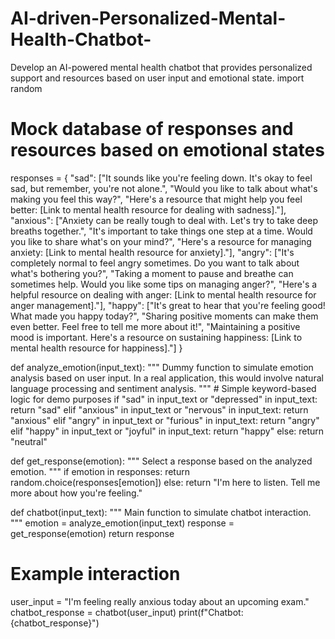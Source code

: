 # AI-driven-Personalized-Mental-Health-Chatbot-
Develop an AI-powered mental health chatbot that provides personalized support and resources based on user input and emotional state.
import random

# Mock database of responses and resources based on emotional states
responses = {
    "sad": ["It sounds like you're feeling down. It's okay to feel sad, but remember, you're not alone.",
            "Would you like to talk about what's making you feel this way?",
            "Here's a resource that might help you feel better: [Link to mental health resource for dealing with sadness]."],
    "anxious": ["Anxiety can be really tough to deal with. Let's try to take deep breaths together.",
                "It's important to take things one step at a time. Would you like to share what's on your mind?",
                "Here's a resource for managing anxiety: [Link to mental health resource for anxiety]."],
    "angry": ["It's completely normal to feel angry sometimes. Do you want to talk about what's bothering you?",
              "Taking a moment to pause and breathe can sometimes help. Would you like some tips on managing anger?",
              "Here's a helpful resource on dealing with anger: [Link to mental health resource for anger management]."],
    "happy": ["It's great to hear that you're feeling good! What made you happy today?",
              "Sharing positive moments can make them even better. Feel free to tell me more about it!",
              "Maintaining a positive mood is important. Here's a resource on sustaining happiness: [Link to mental health resource for happiness]."]
}

def analyze_emotion(input_text):
    """
    Dummy function to simulate emotion analysis based on user input.
    In a real application, this would involve natural language processing and sentiment analysis.
    """
    # Simple keyword-based logic for demo purposes
    if "sad" in input_text or "depressed" in input_text:
        return "sad"
    elif "anxious" in input_text or "nervous" in input_text:
        return "anxious"
    elif "angry" in input_text or "furious" in input_text:
        return "angry"
    elif "happy" in input_text or "joyful" in input_text:
        return "happy"
    else:
        return "neutral"

def get_response(emotion):
    """
    Select a response based on the analyzed emotion.
    """
    if emotion in responses:
        return random.choice(responses[emotion])
    else:
        return "I'm here to listen. Tell me more about how you're feeling."

def chatbot(input_text):
    """
    Main function to simulate chatbot interaction.
    """
    emotion = analyze_emotion(input_text)
    response = get_response(emotion)
    return response

# Example interaction
user_input = "I'm feeling really anxious today about an upcoming exam."
chatbot_response = chatbot(user_input)
print(f"Chatbot: {chatbot_response}")
